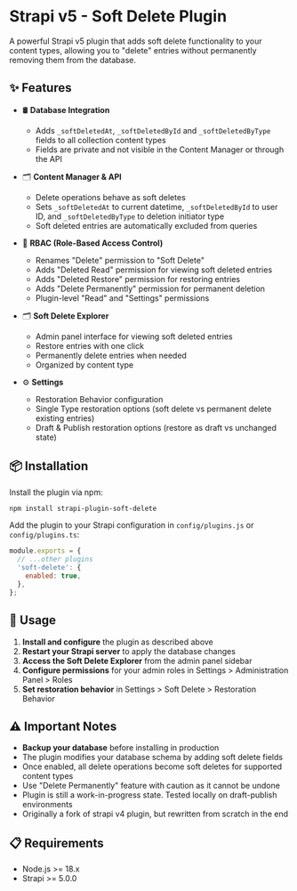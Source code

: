 # Strapi v5 - Soft Delete Plugin

A powerful Strapi v5 plugin that adds soft delete functionality to your content types, allowing you to "delete" entries without permanently removing them from the database.

## ✨ Features

- 🛢 **Database Integration**
  - Adds `_softDeletedAt`, `_softDeletedById` and `_softDeletedByType` fields to all collection content types
  - Fields are private and not visible in the Content Manager or through the API

- 🗂️ **Content Manager & API**
  - Delete operations behave as soft deletes
  - Sets `_softDeletedAt` to current datetime, `_softDeletedById` to user ID, and `_softDeletedByType` to deletion initiator type
  - Soft deleted entries are automatically excluded from queries

- 👤 **RBAC (Role-Based Access Control)**
  - Renames "Delete" permission to "Soft Delete"
  - Adds "Deleted Read" permission for viewing soft deleted entries
  - Adds "Deleted Restore" permission for restoring entries
  - Adds "Delete Permanently" permission for permanent deletion
  - Plugin-level "Read" and "Settings" permissions

- 🗂️ **Soft Delete Explorer**
  - Admin panel interface for viewing soft deleted entries
  - Restore entries with one click
  - Permanently delete entries when needed
  - Organized by content type

- ⚙️ **Settings**
  - Restoration Behavior configuration
  - Single Type restoration options (soft delete vs permanent delete existing entries)
  - Draft & Publish restoration options (restore as draft vs unchanged state)

## 📦 Installation

Install the plugin via npm:

```bash
npm install strapi-plugin-soft-delete
```

Add the plugin to your Strapi configuration in `config/plugins.js` or `config/plugins.ts`:

```javascript
module.exports = {
  // ...other plugins
  'soft-delete': {
    enabled: true,
  },
};
```

## 🚀 Usage

1. **Install and configure** the plugin as described above
2. **Restart your Strapi server** to apply the database changes
3. **Access the Soft Delete Explorer** from the admin panel sidebar
4. **Configure permissions** for your admin roles in Settings > Administration Panel > Roles
5. **Set restoration behavior** in Settings > Soft Delete > Restoration Behavior

## ⚠️ Important Notes

- **Backup your database** before installing in production
- The plugin modifies your database schema by adding soft delete fields
- Once enabled, all delete operations become soft deletes for supported content types
- Use "Delete Permanently" feature with caution as it cannot be undone
- Plugin is still a work-in-progress state. Tested locally on draft-publish environments
- Originally a fork of strapi v4 plugin, but rewritten from scratch in the end

## 📋 Requirements

- Node.js >= 18.x
- Strapi >= 5.0.0
